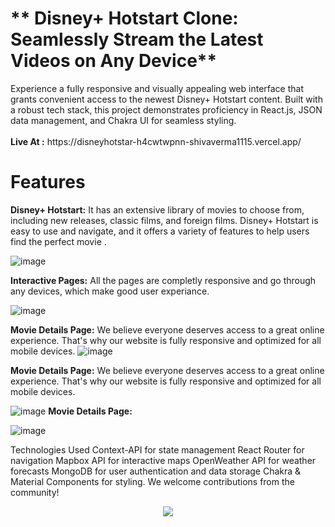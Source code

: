 <h1>** Disney+ Hotstart Clone: Seamlessly Stream the Latest Videos on Any Device**</h1> 
Experience a fully responsive and visually appealing web interface that grants convenient access to the newest Disney+ Hotstart content. Built with a robust tech stack, this project demonstrates proficiency in React.js, JSON data management, and Chakra UI for seamless styling.
<br/>
<br/>
<b>Live At :</b> https://disneyhotstar-h4cwtwpnn-shivaverma1115.vercel.app/

# Features 

**Disney+ Hotstart:** It has an extensive library of movies to choose from, including new releases, classic films, and foreign films. Disney+ Hotstart is easy to use and navigate, and it offers a variety of features to help users find the perfect movie .

![image](https://res.cloudinary.com/dbbuqesjg/image/upload/v1705740880/Desney_hotstar/thumnails/laptop_fiiryz.png)

**Interactive Pages:** All the pages are completly responsive and go through any devices, which make good user experiance.

![image](https://res.cloudinary.com/dbbuqesjg/image/upload/v1705740880/Desney_hotstar/thumnails/Screenshot_30_c4btmn.png)


**Movie Details Page:** We believe everyone deserves access to a great online experience. That's why our website is fully responsive and optimized for all mobile devices.
![image](https://res.cloudinary.com/dbbuqesjg/image/upload/v1705740883/Desney_hotstar/thumnails/Screenshot_27_neoorr.png)

**Movie Details Page:** We believe everyone deserves access to a great online experience. That's why our website is fully responsive and optimized for all mobile devices.

![image](https://res.cloudinary.com/dbbuqesjg/image/upload/v1705740878/Desney_hotstar/thumnails/Screenshot_29_uvwyhz.png)
**Movie Details Page:**

![image](https://res.cloudinary.com/dbbuqesjg/image/upload/v1705740878/Desney_hotstar/thumnails/Screenshot_28_bvuewi.png)

Technologies Used Context-API for state management React Router for navigation Mapbox API for interactive maps OpenWeather API for weather forecasts MongoDB for user authentication and data storage Chakra & Material Components for styling. We welcome contributions from the community!

<p align="center">
  <a href="https://skillicons.dev">
    <img src="https://skillicons.dev/icons?i=react,js,redux,chakraui,react-slick,css,git" />
  </a>
</p>

